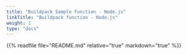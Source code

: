 ```yaml
---
title: "Buildpack Sample Function - Node.js"
linkTitle: "Buildpack function - Node.js"
weight: 1
type: "docs"
---
```


{{% readfile file="README.md" relative="true" markdown="true" %}}

